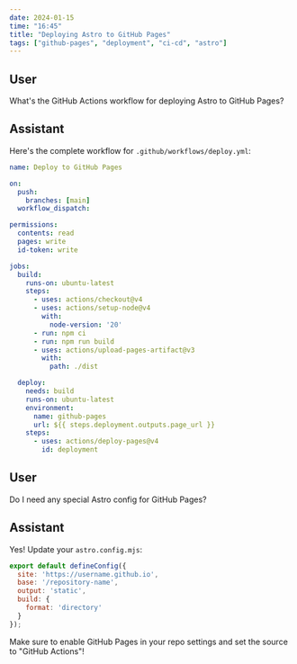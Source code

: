 ```yaml
---
date: 2024-01-15
time: "16:45"
title: "Deploying Astro to GitHub Pages"
tags: ["github-pages", "deployment", "ci-cd", "astro"]
---
```


## User
What's the GitHub Actions workflow for deploying Astro to GitHub Pages?

## Assistant
Here's the complete workflow for `.github/workflows/deploy.yml`:

```yaml
name: Deploy to GitHub Pages

on:
  push:
    branches: [main]
  workflow_dispatch:

permissions:
  contents: read
  pages: write
  id-token: write

jobs:
  build:
    runs-on: ubuntu-latest
    steps:
      - uses: actions/checkout@v4
      - uses: actions/setup-node@v4
        with:
          node-version: '20'
      - run: npm ci
      - run: npm run build
      - uses: actions/upload-pages-artifact@v3
        with:
          path: ./dist

  deploy:
    needs: build
    runs-on: ubuntu-latest
    environment:
      name: github-pages
      url: ${{ steps.deployment.outputs.page_url }}
    steps:
      - uses: actions/deploy-pages@v4
        id: deployment
```

## User
Do I need any special Astro config for GitHub Pages?

## Assistant
Yes! Update your `astro.config.mjs`:

```js
export default defineConfig({
  site: 'https://username.github.io',
  base: '/repository-name',
  output: 'static',
  build: {
    format: 'directory'
  }
});
```

Make sure to enable GitHub Pages in your repo settings and set the source to "GitHub Actions"!